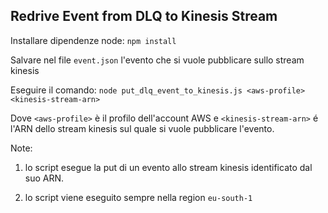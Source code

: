 ## Redrive Event from DLQ to Kinesis Stream

Installare dipendenze node:
`npm install` 

Salvare nel file `event.json` l'evento che si vuole pubblicare sullo stream kinesis

Eseguire il comando:
`node put_dlq_event_to_kinesis.js <aws-profile> <kinesis-stream-arn>`

Dove `<aws-profile>` è il profilo dell'account AWS e `<kinesis-stream-arn>` é l'ARN dello stream kinesis sul quale si vuole pubblicare l'evento.

Note: 

1) lo script esegue la put di un evento allo stream kinesis identificato dal suo ARN.

2) lo script viene eseguito sempre nella region `eu-south-1` 

